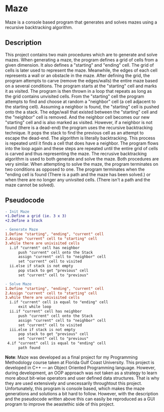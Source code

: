 # Maze
Maze is a console based program that generates and solves mazes using a recursive backtracking algorithm.

## Description
This project contains two main procedures which are to generate and solve mazes. When generating a maze, the program defines a grid of cells from a given dimension. It also defines a "starting" and "ending" cell. The grid of cells is later used to represent the maze. Meanwhile, the edges of each cell represents a wall or an obstacle in the maze. After defining the grid, the program attempts to carve (remove the edges/walls) the entire maze based on a several conditions. The program starts at the "starting" cell and marks it as visited. The program is then thrown in a loop that repeats as long as the grid contains unvisited cells. From the "starting" cell the program attempts to find and choose at random a "neighbor" cell (a cell adjacent to the starting cell). Assuming a neighbor is found, the "starting" cell is pushed onto the a stack. The edge/wall that existed between the "starting" cell and the "neighbor" cell is removed. And the neighbor cell becomes our new "starting" cell and is also marked as visited. However, if a neighbor is not found (there is a dead-end) the program uses the recursive backtracking technique. It pops the stack to find the previous cell as an attempt to escape the dead-end. The algorithm is literally backtracking. This process is repeated until it finds a cell that does have a neighbor. The program flows into the loop again and these steps are repeated until the entire grid of cells is carved and thus representing the maze.
The recrusive backtracking algorithm is used to both generate and solve the maze. Both procedures are very similar. When attempting to solve the maze, the program terminates on two conditions as opposed to one. The program terminates when the "ending cell is found (There is a path and the maze has been solved.) or when there are no longer any univsited cells. (There isn't a path and the maze cannot be solved).

## Pseudocode
```diff
- Init Maze
+1.Define a grid (ie. 3 x 3)
+2.Define a Stack

- Generate Maze
1.Define "starting", "ending", "current" cell
2.Assign "current" cell to "starting" cell
3.while there are univisited cells
  i.if "current" cell has neighbor
      push "current" cell onto the Stack
      assign "current" cell to "neighbor" cell
      set "current" cell to visited
  ii.else if stack is not empty
      pop stack to get "previous" cell
      set "current" cell to "previous"

- Solve Maze
1.Define "starting", "ending", "current" cell
2.Assign "current" cell to "starting" cell
3.while there are univisited cells
  i.if "current" cell is equal to "ending" cell
      exit while loop
  ii.if "current" cell has neighbor
      push "current" cell onto the Stack
      assign "current" cell to "neighbor" cell
      set "current" cell to visited
  iii.else if stack is not empty
      pop stack to get "previous" cell
      set "current" cell to "previous"
 4.if "current" cell is equal to "ending" cell
      path found
```
**Note**: Maze was developed as a final project for my Programming Methodology course taken at Florida Gulf Coast University. This project is developed in C++ — an Object Oriented Programming language. However, during development, an OOP approach was not taken as a strategy to learn more about bit-wise operators and user defined data structures. That is why they are used extensively and unecessarily throughtout this project. Unfortunately, this program is console based, which makes the maze generations and solutions a bit hard to follow. However, with the description and the pseudocode written above this can easily be reproduced as a GUI program to improve the aeastethic side of this project.

